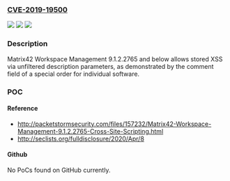 ### [CVE-2019-19500](https://cve.mitre.org/cgi-bin/cvename.cgi?name=CVE-2019-19500)
![](https://img.shields.io/static/v1?label=Product&message=n%2Fa&color=blue)
![](https://img.shields.io/static/v1?label=Version&message=n%2Fa&color=blue)
![](https://img.shields.io/static/v1?label=Vulnerability&message=n%2Fa&color=brighgreen)

### Description

Matrix42 Workspace Management 9.1.2.2765 and below allows stored XSS via unfiltered description parameters, as demonstrated by the comment field of a special order for individual software.

### POC

#### Reference
- http://packetstormsecurity.com/files/157232/Matrix42-Workspace-Management-9.1.2.2765-Cross-Site-Scripting.html
- http://seclists.org/fulldisclosure/2020/Apr/8

#### Github
No PoCs found on GitHub currently.

